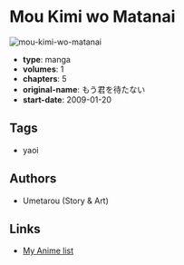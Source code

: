 # Mou Kimi wo Matanai

![mou-kimi-wo-matanai](https://cdn.myanimelist.net/images/manga/1/77291.jpg)

-   **type**: manga
-   **volumes**: 1
-   **chapters**: 5
-   **original-name**: もう君を待たない
-   **start-date**: 2009-01-20

## Tags

-   yaoi

## Authors

-   Umetarou (Story & Art)

## Links

-   [My Anime list](https://myanimelist.net/manga/43829/Mou_Kimi_wo_Matanai)
